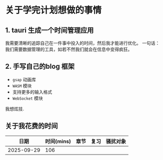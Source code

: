 # 关于学完计划想做的事情
## 1. tauri 生成一个时间管理应用
我需要清晰的追踪自己在一件事中投入的时间，然后我才能进行优化。
一句话：我们需要数据管理的工具，如若不然我们就会在信息中变得疯狂。

## 2. 手写自己的blog 框架
- `gsap` 动画库
- `WASM` 模块
- 支持更多的输入格式
- `WebSocket` 模块

我想炫技.

## 关于我花费的时间
|日期|时间(mins)|章节|复习|骚扰对象|
|--|--|--|--|--|
|2025-09-29|106|||
